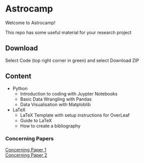 # Astrocamp
Welcome to Astrocamp!

This repo has some useful material for your research project
## Download 
Select Code (top right corner in green) and select Download ZIP

## Content

- Python
  - Introduction to coding with Juypter Notebooks
  - Basic Data Wrangling with Pandas
  - Data Visualisation with Matploblib
- LaTeX
  - LaTeX Template with setup instructions for OverLeaf
  - Guide to LaTeX
  - How to create a bibliography

 ### Concerning Papers
 [Concerning Paper 1](https://arxiv.org/pdf/2303.17626.pdf)  
 [Concerning Paper 2](https://arxiv.org/pdf/2304.00220.pdf)  

